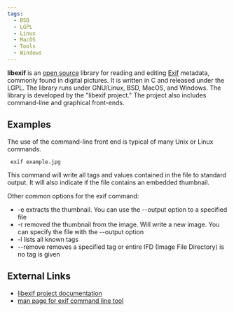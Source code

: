 ```yaml
---
tags:
  - BSD
  - LGPL
  - Linux
  - MacOS
  - Tools
  - Windows
---
```

**libexif** is an [open source](open_source.md) library for reading and editing
[Exif](exif.md) metadata, commonly found in digital pictures. It is written in
C and released under the LGPL. The library runs under GNU/Linux, BSD, MacOS,
and Windows. The library is developed by the "libexif project." The project
also includes command-line and graphical front-ends.

## Examples

The use of the command-line front end is typical of many Unix or Linux commands.

` exif example.jpg`

This command will write all tags and values contained in the file to standard
output. It will also indicate if the file contains an embedded thumbnail.

Other common options for the exif command:

* -e extracts the thumbnail. You can use the --output option to a specified file
* -r removed the thumbnail from the image. Will write a new image. You can
  specify the file with the --output option
* -l lists all known tags
* --remove removes a specified tag or entire IFD (Image File Directory) is no
  tag is given

## External Links

* [libexif project documentation](https://libexif.sourceforge.net/docs.html)
* [man page for exif command line tool](https://libexif.sourceforge.net/man/exif.html)
